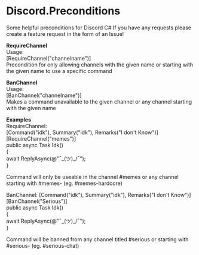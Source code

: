 # Discord.Preconditions
Some helpful preconditions for Discord C#
If you have any requests please create a feature request in the form of an Issue!

**RequireChannel**  
Usage:  
[RequireChannel("channelname")]  
Precondition for only allowing channels with the given name or starting with the given name to use a specific command  

**BanChannel**  
Usage:  
[BanChannel("channelname")]  
Makes a command unavailable to the given channel or any channel starting with the given name

**Examples**  
RequireChannel:  
        [Command("idk"), Summary("idk"), Remarks("I don't Know")]  
        [RequireChannel("memes")]  
        public async Task Idk()  
        {  
            await ReplyAsync(@"¯\_(ツ)_/¯");  
        }  

Command will only be useable in the channel #memes or any channel starting with #memes- (eg. #memes-hardcore)

BanChannel:
        [Command("idk"), Summary("idk"), Remarks("I don't Know")]  
        [BanChannel("Serious")]  
        public async Task Idk()  
        {  
            await ReplyAsync(@"¯\_(ツ)_/¯");  
        }  
        
Command will be banned from any channel titled #serious or starting with #serious- (eg. #serious-chat)        
